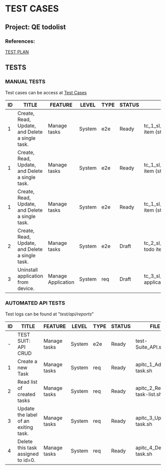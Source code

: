 # TEST CASES
## Project: QE todolist

### References:
[TEST PLAN](TESTPLAN.md)

## TESTS

### MANUAL TESTS

Test cases can be access at [Test Cases](test/cases)

ID | TITLE                                           | FEATURE            | LEVEL  | TYPE | STATUS | FILE                                            
-- | ----------------------------------------------- | ------------------ | ------ | ---- | ------ | ----------------------------------------------- 
1  | Create, Read, Update, and Delete a single task. | Manage tasks       | System | e2e  | Ready  | tc_1_sl_e2e_CRUD a todo item (style table 1).md 
1  | Create, Read, Update, and Delete a single task. | Manage tasks       | System | e2e  | Ready  | tc_1_sl_e2e_CRUD a todo item (style table 2).md 
1  | Create, Read, Update, and Delete a single task. | Manage tasks       | System | e2e  | Ready  | tc_1_sl_e2e_CRUD a todo item (style Gherkin).md 
2  | Create, Read, Update, and Delete a single task. | Manage tasks       | System | e2e  | Draft  | tc_2_sl_req_mobi_Create a todo item.md          
3  | Uninstall application from device.              | Manage Application | System | req  | Draft  | tc_3_sl_req_mobi_Uninstall application.md       


### AUTOMATED API TESTS

Test logs can be found at "_test/api/reports_"


ID | TITLE                                           | FEATURE         | LEVEL  | TYPE | STATUS | FILE                                            
-- | ----------------------------------------------- | --------------  | ------ | ---- | ------ | ----------------------------------------------- 
-  | TEST SUIT: API CRUD                             | Manage tasks    | System | e2e  | Ready  | test-Suite_API.sh
1  | Create a new Task                               | Manage tasks    | System | req  | Ready  | apitc_1_Add-task.sh
2  | Read list of created tasks                      | Manage tasks    | System | req  | Ready  | apitc_2_Read-task-list.sh
3  | Update the label of an exiting task.            | Manage tasks    | System | req  | Ready  | apitc_3_Update-task.sh
4  | Delete this task assigned to id=0.              | Manage tasks    | System | req  | Ready  | apitc_4_Delete-task.sh
